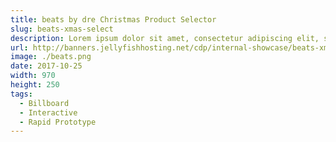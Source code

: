 ```yaml
---
title: beats by dre Christmas Product Selector
slug: beats-xmas-select
description: Lorem ipsum dolor sit amet, consectetur adipiscing elit, sed do eiusmod tempor incididunt ut labore et dolore magna aliqua.
url: http://banners.jellyfishhosting.net/cdp/internal-showcase/beats-xmas-selector/#970x250-v1
image: ./beats.png
date: 2017-10-25
width: 970
height: 250
tags:
  - Billboard
  - Interactive
  - Rapid Prototype
---
```

